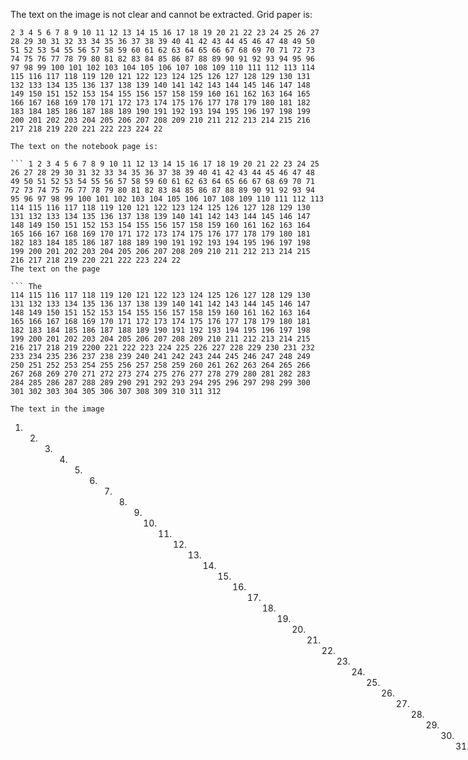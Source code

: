 The text on the image is not clear and cannot be extracted.
Grid paper
is:

```plaintext
2 3 4 5 6 7 8 9 10 11 12 13 14 15 16 17 18 19 20 21 22 23 24 25 26 27 28 29 30 31 32 33 34 35 36 37 38 39 40 41 42 43 44 45 46 47 48 49 50 51 52 53 54 55 56 57 58 59 60 61 62 63 64 65 66 67 68 69 70 71 72 73 74 75 76 77 78 79 80 81 82 83 84 85 86 87 88 89 90 91 92 93 94 95 96 97 98 99 100 101 102 103 104 105 106 107 108 109 110 111 112 113 114 115 116 117 118 119 120 121 122 123 124 125 126 127 128 129 130 131 132 133 134 135 136 137 138 139 140 141 142 143 144 145 146 147 148 149 150 151 152 153 154 155 156 157 158 159 160 161 162 163 164 165 166 167 168 169 170 171 172 173 174 175 176 177 178 179 180 181 182 183 184 185 186 187 188 189 190 191 192 193 194 195 196 197 198 199 200 201 202 203 204 205 206 207 208 209 210 211 212 213 214 215 216 217 218 219 220 221 222 223 224 22

The text on the notebook page is:

``` 1 2 3 4 5 6 7 8 9 10 11 12 13 14 15 16 17 18 19 20 21 22 23 24 25 26 27 28 29 30 31 32 33 34 35 36 37 38 39 40 41 42 43 44 45 46 47 48 49 50 51 52 53 54 55 56 57 58 59 60 61 62 63 64 65 66 67 68 69 70 71 72 73 74 75 76 77 78 79 80 81 82 83 84 85 86 87 88 89 90 91 92 93 94 95 96 97 98 99 100 101 102 103 104 105 106 107 108 109 110 111 112 113 114 115 116 117 118 119 120 121 122 123 124 125 126 127 128 129 130 131 132 133 134 135 136 137 138 139 140 141 142 143 144 145 146 147 148 149 150 151 152 153 154 155 156 157 158 159 160 161 162 163 164 165 166 167 168 169 170 171 172 173 174 175 176 177 178 179 180 181 182 183 184 185 186 187 188 189 190 191 192 193 194 195 196 197 198 199 200 201 202 203 204 205 206 207 208 209 210 211 212 213 214 215 216 217 218 219 220 221 222 223 224 22
The text on the page

``` The
114 115 116 117 118 119 120 121 122 123 124 125 126 127 128 129 130 131 132 133 134 135 136 137 138 139 140 141 142 143 144 145 146 147 148 149 150 151 152 153 154 155 156 157 158 159 160 161 162 163 164 165 166 167 168 169 170 171 172 173 174 175 176 177 178 179 180 181 182 183 184 185 186 187 188 189 190 191 192 193 194 195 196 197 198 199 200 201 202 203 204 205 206 207 208 209 210 211 212 213 214 215 216 217 218 219 2200 221 222 223 224 225 226 227 228 229 230 231 232 233 234 235 236 237 238 239 240 241 242 243 244 245 246 247 248 249 250 251 252 253 254 255 256 257 258 259 260 261 262 263 264 265 266 267 268 269 270 271 272 273 274 275 276 277 278 279 280 281 282 283 284 285 286 287 288 289 290 291 292 293 294 295 296 297 298 299 300 301 302 303 304 305 306 307 308 309 310 311 312

The text in the image

```
1. 2. 3. 4. 5. 6. 7. 8. 9. 10. 11. 12. 13. 14. 15. 16. 17. 18. 19. 20. 21. 22. 23. 24. 25. 26. 27. 28. 29. 30. 31. 32. 33. 34. 35. 36. 37. 38. 39. 40. 41. 42. 43. 44. 45. 46. 47. 48. 49. 50. 51. 52. 53. 54. 55. 56. 57. 58. 59. 60. 61. 62. 63. 64. 65. 66. 67. 68. 69. 70. 71. 72. 73. 74. 75. 76. 77. 78. 79. 80. 81. 82. 83. 84. 85. 86. 87. 88. 89. 90. 91. 92. 93. 94. 95. 96. 97. 98. 99. 100. 101. 102. 103. 104. 105. 106. 107. 108. 109. 110. 111. 112. 113. 114. 115. 116. 117. 118. 119. 120. 121. 122. 123. 124. 125. 126. 127. 128. 129. 130. 131. 132. 133. 134. 135. 136. 137. 138. 139. 140. 141. 142. 143. 144. 145. 146. 147. 148. 149. 150. 151. 152. 153. 154. 155. 156. 157. 158. 159. 160. 161. 162. 163. 164. 165. 166. 167. 168. 169. 170. 171. 172. 173. 174. 175. 176. 177. 178. 179. 180.
